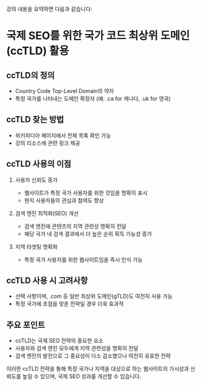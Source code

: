 강의 내용을 요약하면 다음과 같습니다:

# 국제 SEO를 위한 국가 코드 최상위 도메인(ccTLD) 활용

## ccTLD의 정의

- Country Code Top-Level Domain의 약자
- 특정 국가를 나타내는 도메인 확장자 (예: .ca for 캐나다, .uk for 영국)

## ccTLD 찾는 방법

- 위키피디아 페이지에서 전체 목록 확인 가능
- 강의 리소스에 관련 링크 제공

## ccTLD 사용의 이점

1. 사용자 신뢰도 증가

   - 웹사이트가 특정 국가 사용자를 위한 것임을 명확히 표시
   - 현지 사용자들의 관심과 참여도 향상

2. 검색 엔진 최적화(SEO) 개선

   - 검색 엔진에 콘텐츠의 지역 관련성 명확히 전달
   - 해당 국가 내 검색 결과에서 더 높은 순위 획득 가능성 증가

3. 지역 타겟팅 명확화
   - 특정 국가 사용자를 위한 웹사이트임을 즉시 인식 가능

## ccTLD 사용 시 고려사항

- 선택 사항이며, .com 등 일반 최상위 도메인(gTLD)도 여전히 사용 가능
- 특정 국가에 초점을 맞춘 전략일 경우 더욱 효과적

## 주요 포인트

- ccTLD는 국제 SEO 전략의 중요한 요소
- 사용자와 검색 엔진 모두에게 지역 관련성을 명확히 전달
- 검색 엔진의 발전으로 그 중요성이 다소 감소했으나 여전히 유효한 전략

이러한 ccTLD 전략을 통해 특정 국가나 지역을 대상으로 하는 웹사이트의 가시성과 신뢰도를 높일 수 있으며, 국제 SEO 성과를 개선할 수 있습니다.
